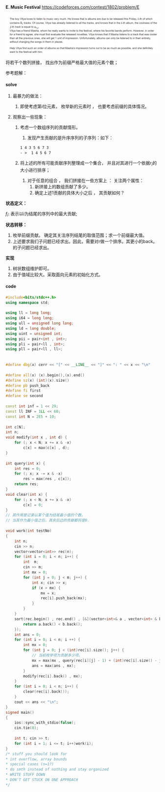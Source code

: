 **E. Music Festival**
https://codeforces.com/contest/1802/problem/E

![image-20230528215756631](image-20230528215756631.png)

将若干个数列拼接， 找出作为前缀严格最大值的元素个数；

参考题解：

#### solve

1. 最暴力的做法：

   1. 即使考虑第i位元素， 枚举新的元素时 ， 也要考虑前缀的具体情况。

2. 观察出一些现象：
   
   1. 考虑一个数组序列的贡献情形。
   
      1. 发现产生贡献的是升序序列的子序列：如下：
   
      ```txt
      1 4 3 5 6 7 3
      - >  1 4 5 6 7
      ```
   
   2. 将上述的所有可能贡献序列整理成一个集合， 并且对其进行一个依据$r_i$的大小进行排序；
   
      1. 对于任意的组合 ， 我们拼接在一些方案上 ： 关注两个属性：
         1. 新拼接上的数组贡献了多少。
         2. 确定上述1贡献的具体大小之后 ， 其贡献如何？

**状态定义：**

$f_i:$ 表示以i为结尾的序列中的最大贡献;

**状态转移：**

1. 枚举前缀贡献。 确定其关注序列结尾的取值范围；求一个前缀最大值。
2. 上述要求我们子问题已经求出。因此，需要对r做一个排序。其更小的back。 的子问题已经求出。

**实现**

1. 树状数组维护即可。
2. 由于值域比较大。采取面向元素的初始化方式。

#### code

```cpp
#include<bits/stdc++.h>
using namespace std;

using ll = long long;
using i64 = long long;
using ull = unsigned long long;
using ld = long double;
using uint = unsigned int;
using pii = pair<int , int>;
using pli = pair<ll , int>;
using pll = pair<ll , ll>;


#define dbg(x) cerr << "[" << __LINE__ << "]" << ": " << x << "\n"

#define all(x) (x).begin(),(x).end()
#define sz(x) (int)(x).size()
#define pb push_back
#define fi first
#define se second

const int inf = 1 << 29;
const ll INF = 1LL << 60;
const int N = 2E5 + 10;

int c[N];
int n;
void modify(int x , int d) {
	for (; x < N; x += x & -x)
		c[x] = max(c[x] , d);
}

int query(int x) {
	int res = 0;
	for (; x; x -= x & -x)
		res = max(res , c[x]);
	return res;
}
void clear(int x) {
	for (; x < N; x += x & -x)
		c[x] = 0;
}
// 其作用是记录以某个值为结尾最小值的个数。
// 当其作为最小值之后，其余后边的贡献都将是0.

void work(int testNo)
{
	int n;
	cin >> n;
	vector<vector<int>> rec(n);
	for (int i = 0; i < n; i++) {
		int  m;
		cin >> m;
		int mx = 0;
		for (int j = 0; j < m; j++) {
			int x; cin >> x;
			if (x > mx) {
				mx = x;
				rec[i].push_back(mx);
			}
		}
	}
	sort(rec.begin() , rec.end() , [&](vector<int>& a , vector<int> & b) {
		return a.back() < b.back();
	});
	int ans = 0;
	for (int i = 0; i < n; i ++) {
		int mx = 0;
		for (int j = 0; j < (int)rec[i].size(); j++) {
			// 当前枚举项为贡献多少项。
			mx = max(mx , query(rec[i][j] - 1) + (int)rec[i].size() - j);
			ans = max(ans , mx);
		}
		modify(rec[i].back() , mx);
	}
	for (int i = 0; i < n; i++) {
		clear(rec[i].back());
	}
	cout << ans << "\n";
}
signed main()
{
	ios::sync_with_stdio(false);
	cin.tie(0);

	int t; cin >> t;
	for (int i = 1; i <= t; i++)work(i);
}
/* stuff you should look for
* int overflow, array bounds
* special cases (n=1?)
* do smth instead of nothing and stay organized
* WRITE STUFF DOWN
* DON'T GET STUCK ON ONE APPROACH
*/
```

